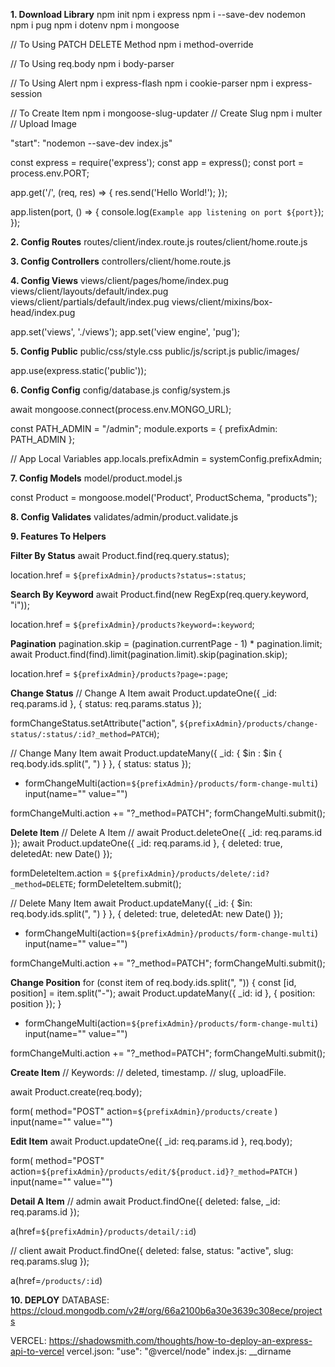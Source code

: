 **1. Download Library**
npm init
npm i express
npm i --save-dev nodemon
npm i pug
npm i dotenv
npm i mongoose

// To Using PATCH DELETE Method
npm i method-override

// To Using req.body
npm i body-parser

// To Using Alert
npm i express-flash
npm i cookie-parser
npm i express-session

// To Create Item
npm i mongoose-slug-updater // Create Slug
npm i multer // Upload Image

"start": "nodemon --save-dev index.js"

const express = require('express');
const app = express();
const port = process.env.PORT;

app.get('/', (req, res) => {
  res.send('Hello World!');
});

app.listen(port, () => {
  console.log(`Example app listening on port ${port}`);
});

**2. Config Routes**
routes/client/index.route.js
routes/client/home.route.js

**3. Config Controllers**
controllers/client/home.route.js

**4. Config Views**
views/client/pages/home/index.pug
views/client/layouts/default/index.pug
views/client/partials/default/index.pug
views/client/mixins/box-head/index.pug

app.set('views', './views');
app.set('view engine', 'pug');

**5. Config Public**
public/css/style.css
public/js/script.js
public/images/

app.use(express.static('public'));

**6. Config Config**
config/database.js
config/system.js

await mongoose.connect(process.env.MONGO_URL);


const PATH_ADMIN = "/admin";
module.exports = {
  prefixAdmin: PATH_ADMIN
};

// App Local Variables
app.locals.prefixAdmin = systemConfig.prefixAdmin;

**7. Config Models**
model/product.model.js

const Product = mongoose.model('Product', ProductSchema, "products");

**8. Config Validates**
validates/admin/product.validate.js

**9. Features To Helpers**

**Filter By Status**
await Product.find(req.query.status);

location.href = `${prefixAdmin}/products?status=:status`;

**Search By Keyword**
await Product.find(new RegExp(req.query.keyword, "i"));

location.href = `${prefixAdmin}/products?keyword=:keyword`;

**Pagination**
pagination.skip = (pagination.currentPage - 1) * pagination.limit;
await Product.find(find).limit(pagination.limit).skip(pagination.skip);

location.href = `${prefixAdmin}/products?page=:page`;

**Change Status**
// Change A Item
await Product.updateOne({ _id: req.params.id }, { status: req.params.status });

formChangeStatus.setAttribute("action", `${prefixAdmin}/products/change-status/:status/:id?_method=PATCH`);

// Change Many Item
await Product.updateMany({ _id: { $in : $in { req.body.ids.split(", ") } }, { status: status });


+ formChangeMulti(action=`${prefixAdmin}/products/form-change-multi`)
    input(name="" value="")

formChangeMulti.action += "?_method=PATCH";
formChangeMulti.submit();

**Delete Item**
// Delete A Item
// await Product.deleteOne({ _id: req.params.id });
await Product.updateOne({ _id: req.params.id }, { deleted: true, deletedAt: new Date() });

formDeleteItem.action = `${prefixAdmin}/products/delete/:id?_method=DELETE`;
formDeleteItem.submit();

// Delete Many Item
await Product.updateMany({ _id: { $in: req.body.ids.split(", ") } }, { deleted: true, deletedAt: new Date() });


+ formChangeMulti(action=`${prefixAdmin}/products/form-change-multi`)
    input(name="" value="")

formChangeMulti.action += "?_method=PATCH";
formChangeMulti.submit();

**Change Position**
for (const item of req.body.ids.split(", ")) {
  const [id, position] = item.split("-");
  await Product.updateMany({ _id: id }, { position: position });
}


+ formChangeMulti(action=`${prefixAdmin}/products/form-change-multi`)
    input(name="" value="")

formChangeMulti.action += "?_method=PATCH";
formChangeMulti.submit();

**Create Item**
// Keywords:
//   deleted, timestamp.
//   slug, uploadFile.

await Product.create(req.body);

form(
    method="POST"
    action=`${prefixAdmin}/products/create`
)
  input(name="" value="")

**Edit Item**
await Product.updateOne({ _id: req.params.id }, req.body);

form(
    method="POST"
    action=`${prefixAdmin}/products/edit/${product.id}?_method=PATCH`
)
  input(name="" value="")

**Detail A Item**
// admin
await Product.findOne({ deleted: false, _id: req.params.id });

a(href=`${prefixAdmin}/products/detail/:id`)

// client
await Product.findOne({ deleted: false, status: "active", slug: req.params.slug });

a(href=`/products/:id`)


**10. DEPLOY**
DATABASE: https://cloud.mongodb.com/v2#/org/66a2100b6a30e3639c308ece/projects

VERCEL: https://shadowsmith.com/thoughts/how-to-deploy-an-express-api-to-vercel
vercel.json: "use": "@vercel/node"
index.js: __dirname
